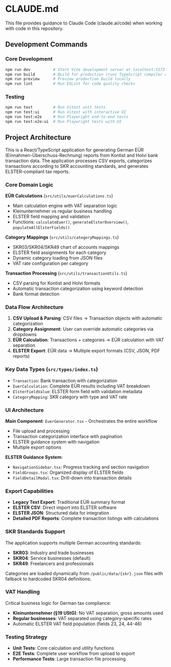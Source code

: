 # CLAUDE.md

This file provides guidance to Claude Code (claude.ai/code) when working with code in this repository.

## Development Commands

### Core Development
```bash
npm run dev          # Start Vite development server at localhost:5173
npm run build        # Build for production (runs TypeScript compiler and Vite build)
npm run preview      # Preview production build locally
npm run lint         # Run ESLint for code quality checks
```

### Testing
```bash
npm run test         # Run Vitest unit tests
npm run test:ui      # Run Vitest with interactive UI
npm run test:e2e     # Run Playwright end-to-end tests
npm run test:e2e:ui  # Run Playwright tests with UI
```

## Project Architecture

This is a React/TypeScript application for generating German EÜR (Einnahmen-Überschuss-Rechnung) reports from Kontist and Holvi bank transaction data. The application processes CSV exports, categorizes transactions according to SKR accounting standards, and generates ELSTER-compliant tax reports.

### Core Domain Logic

**EÜR Calculations** (`src/utils/euerCalculations.ts`)
- Main calculation engine with VAT separation logic
- Kleinunternehmer vs regular business handling
- ELSTER field mapping and validation
- Functions: `calculateEuer()`, `generateElsterOverview()`, `populateAllElsterFields()`

**Category Mappings** (`src/utils/categoryMappings.ts`) 
- SKR03/SKR04/SKR49 chart of accounts mappings
- ELSTER field assignments for each category
- Dynamic category loading from JSON files
- VAT rate configuration per category

**Transaction Processing** (`src/utils/transactionUtils.ts`)
- CSV parsing for Kontist and Holvi formats
- Automatic transaction categorization using keyword detection
- Bank format detection

### Data Flow Architecture

1. **CSV Upload & Parsing**: CSV files → Transaction objects with automatic categorization
2. **Category Assignment**: User can override automatic categories via dropdowns  
3. **EÜR Calculation**: Transactions + categories → EÜR calculation with VAT separation
4. **ELSTER Export**: EÜR data → Multiple export formats (CSV, JSON, PDF reports)

### Key Data Types (`src/types/index.ts`)

- `Transaction`: Bank transaction with categorization
- `EuerCalculation`: Complete EÜR results including VAT breakdown
- `ElsterFieldValue`: ELSTER form field with validation metadata
- `CategoryMapping`: SKR category with type and VAT rate

### UI Architecture

**Main Component**: `EuerGenerator.tsx` - Orchestrates the entire workflow
- File upload and processing
- Transaction categorization interface with pagination
- ELSTER guidance system with navigation
- Multiple export options

**ELSTER Guidance System**:
- `NavigationSidebar.tsx`: Progress tracking and section navigation
- `FieldGroups.tsx`: Organized display of ELSTER fields
- `FieldDetailModal.tsx`: Drill-down into transaction details

### Export Capabilities

- **Legacy Text Export**: Traditional EÜR summary format
- **ELSTER CSV**: Direct import into ELSTER software  
- **ELSTER JSON**: Structured data for integration
- **Detailed PDF Reports**: Complete transaction listings with calculations

### SKR Standards Support

The application supports multiple German accounting standards:
- **SKR03**: Industry and trade businesses
- **SKR04**: Service businesses (default)
- **SKR49**: Freelancers and professionals

Categories are loaded dynamically from `/public/data/{skr}.json` files with fallback to hardcoded SKR04 definitions.

### VAT Handling

Critical business logic for German tax compliance:
- **Kleinunternehmer (§19 UStG)**: No VAT separation, gross amounts used
- **Regular businesses**: VAT separated using category-specific rates
- Automatic ELSTER VAT field population (fields 23, 24, 44-46)

### Testing Strategy

- **Unit Tests**: Core calculation and utility functions
- **E2E Tests**: Complete user workflow from upload to export
- **Performance Tests**: Large transaction file processing